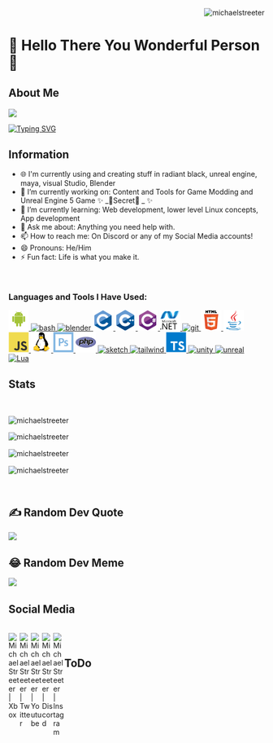 <p align="right"> <img src="https://komarev.com/ghpvc/?username=michaelstreeter&label=Profile%20views&color=0e75b6&style=flat" alt="michaelstreeter" /> </p>

# 🤝 **Hello There You Wonderful Person** 🤝

## **About Me**

<img align="center" src="https://avatars.githubusercontent.com/u/126300057?v=4"/>

<a href="https://git.io/typing-svg"><img src="https://readme-typing-svg.demolab.com?font=Tillana&weight=600&size=30&duration=3500&pause=600&color=64F744&vCenter=true&width=435&lines=My+name+is+Michael+or+go+as;**m3rk1989**+online.+;I'm+a+self+taught+Software+;Developer%2FLevel+Disgner;from+England+with+a+deep;+interest+in+game+modding%2C;+3D+Graphics%2C+reverse;engineering.+I+am+;constantly+learning+and+am;always+open+to+new;adventures." alt="Typing SVG" /></a>

## **Information**

- 🌐 I'm currently using and creating stuff in radiant black, unreal engine, maya, visual Studio, Blender
- 🔭 I’m currently working on: Content and Tools for Game Modding and Unreal Engine 5 Game ✨ _🤯Secret🤯 _ ✨ 
- 🌱 I’m currently learning: Web development, lower level Linux concepts, App development
- 💬 Ask me about: Anything you need help with.
- 📫 How to reach me: On Discord or any of my Social Media accounts!
- 😄 Pronouns: He/Him
- ⚡ Fun fact: Life is what you make it.

<br/>
<h3 align="left">Languages and Tools I Have Used:</h3>
<p align="left"> <a href="https://developer.android.com" target="_blank" rel="noreferrer"> <img src="https://raw.githubusercontent.com/devicons/devicon/master/icons/android/android-original-wordmark.svg" alt="android" width="40" height="40"/> </a> <a href="https://www.gnu.org/software/bash/" target="_blank" rel="noreferrer"> <img src="https://www.vectorlogo.zone/logos/gnu_bash/gnu_bash-icon.svg" alt="bash" width="40" height="40"/> </a> <a href="https://www.blender.org/" target="_blank" rel="noreferrer"> <img src="https://download.blender.org/branding/community/blender_community_badge_white.svg" alt="blender" width="40" height="40"/> </a> <a href="https://www.cprogramming.com/" target="_blank" rel="noreferrer"> <img src="https://raw.githubusercontent.com/devicons/devicon/master/icons/c/c-original.svg" alt="c" width="40" height="40"/> </a> <a href="https://www.w3schools.com/cpp/" target="_blank" rel="noreferrer"> <img src="https://raw.githubusercontent.com/devicons/devicon/master/icons/cplusplus/cplusplus-original.svg" alt="cplusplus" width="40" height="40"/> </a> <a href="https://www.w3schools.com/cs/" target="_blank" rel="noreferrer"> <img src="https://raw.githubusercontent.com/devicons/devicon/master/icons/csharp/csharp-original.svg" alt="csharp" width="40" height="40"/> </a> <a href="https://dotnet.microsoft.com/" target="_blank" rel="noreferrer"> <img src="https://raw.githubusercontent.com/devicons/devicon/master/icons/dot-net/dot-net-original-wordmark.svg" alt="dotnet" width="40" height="40"/> </a> <a href="https://git-scm.com/" target="_blank" rel="noreferrer"> <img src="https://www.vectorlogo.zone/logos/git-scm/git-scm-icon.svg" alt="git" width="40" height="40"/> </a> <a href="https://www.w3.org/html/" target="_blank" rel="noreferrer"> <img src="https://raw.githubusercontent.com/devicons/devicon/master/icons/html5/html5-original-wordmark.svg" alt="html5" width="40" height="40"/> </a> <a href="https://www.java.com" target="_blank" rel="noreferrer"> <img src="https://raw.githubusercontent.com/devicons/devicon/master/icons/java/java-original.svg" alt="java" width="40" height="40"/> </a> <a href="https://developer.mozilla.org/en-US/docs/Web/JavaScript" target="_blank" rel="noreferrer"> <img src="https://raw.githubusercontent.com/devicons/devicon/master/icons/javascript/javascript-original.svg" alt="javascript" width="40" height="40"/> </a> <a href="https://www.linux.org/" target="_blank" rel="noreferrer"> <img src="https://raw.githubusercontent.com/devicons/devicon/master/icons/linux/linux-original.svg" alt="linux" width="40" height="40"/> </a> <a href="https://www.photoshop.com/en" target="_blank" rel="noreferrer"> <img src="https://raw.githubusercontent.com/devicons/devicon/master/icons/photoshop/photoshop-line.svg" alt="photoshop" width="40" height="40"/> </a> <a href="https://www.php.net" target="_blank" rel="noreferrer"> <img src="https://raw.githubusercontent.com/devicons/devicon/master/icons/php/php-original.svg" alt="php" width="40" height="40"/> </a> <a href="https://www.sketch.com/" target="_blank" rel="noreferrer"> <img src="https://www.vectorlogo.zone/logos/sketchapp/sketchapp-icon.svg" alt="sketch" width="40" height="40"/> </a> <a href="https://tailwindcss.com/" target="_blank" rel="noreferrer"> <img src="https://www.vectorlogo.zone/logos/tailwindcss/tailwindcss-icon.svg" alt="tailwind" width="40" height="40"/> </a> <a href="https://www.typescriptlang.org/" target="_blank" rel="noreferrer"> <img src="https://raw.githubusercontent.com/devicons/devicon/master/icons/typescript/typescript-original.svg" alt="typescript" width="40" height="40"/> </a> <a href="https://unity.com/" target="_blank" rel="noreferrer"> <img src="https://www.vectorlogo.zone/logos/unity3d/unity3d-icon.svg" alt="unity" width="40" height="40"/> </a> <a href="https://unrealengine.com/" target="_blank" rel="noreferrer"> <img src="https://raw.githubusercontent.com/kenangundogan/fontisto/036b7eca71aab1bef8e6a0518f7329f13ed62f6b/icons/svg/brand/unreal-engine.svg" alt="unreal" width="40" height="40"/> 
<a href="https://www.lua.org/" target="_blank" rel="noreferrer"> <img src="https://img.shields.io/badge/lua-%232C2D72.svg?style=for-the-badge&logo=lua&logoColor=white" alt="Lua" width="40" height="40"/> </a>
</br>

## **Stats**
<br/>
<p><img align="center" src="https://github-readme-streak-stats.herokuapp.com/?user=MichaelStreeter&theme=vue-dark&hide_border=false" alt="michaelstreeter" /></p>
<p><img align="center" src="https://github-readme-stats.vercel.app/api/top-langs/?username=MichaelStreeter&theme=vue-dark&hide_border=false&include_all_commits=true&count_private=true&layout=compact" alt="michaelstreeter" /></p>
<p><img align="center" src="https://github-readme-stats.vercel.app/api?username=MichaelStreeter&theme=vue-dark&hide_border=false&include_all_commits=true&count_private=true" alt="michaelstreeter" /></p>
<p><img align="center" src="https://github-profile-trophy.vercel.app/?username=michaelstreeter" alt="michaelstreeter" /></a></p>
</br>

## ✍️ Random Dev Quote
![](https://quotes-github-readme.vercel.app/api?type=horizontal&theme=radical)

## 😂 Random Dev Meme
<img src="https://rm.up.railway.app/" width="512px"/>

## **Social Media**
<br/>
<a href="https://account.xbox.com/en-gb/Profile?rtc=1&csrf=mX3V7ql59ZRj2IZVy2AVOu7VasDLeZw8QBuyAv-QXxUru4DU9bs6tbwSdQxOOxvt6yieHTT0k7DodrjF-WPttCDJPNE1&wa=wsignin1.0">
<img align="left" alt="MichaelStreeter | Xbox" width="22px" src="https://cdn.jsdelivr.net/npm/simple-icons@3.0.1/icons/xbox.svg"  /></a>
<a href="https://twitter.com/m3rk1989">
<img align="left" alt="MichaelStreeter | Twitter" width="22px" src="https://cdn.jsdelivr.net/npm/simple-icons@v3/icons/twitter.svg" /></a>
<a href="https://www.youtube.com/channel/UCYlyT_VY1G2ZTmgsp-EgtpQ">
<img align="left" alt="MichaelStreeter | Youtube" width="22px" src="https://cdn.jsdelivr.net/npm/simple-icons@v3/icons/youtube.svg" /></a>
<a href="https://discord.gg">
<img align="left" alt="MichaelStreeter | Discord" width="22px" src="https://cdn.jsdelivr.net/npm/simple-icons@v3/icons/discord.svg" /></a>
<a href="https://www.instagram.com/m3rk1989">
<img align="left" alt="MichaelStreeter | Instagram" width="22px" src="https://cdn.jsdelivr.net/npm/simple-icons@v3/icons/instagram.svg" /></a>
</br>


## **ToDo**

<!-- 
Random To Add Profile Over Time
<br clear="both">
<img src="https://raw.githubusercontent.com/MichaelStreeter/MichaelStreeter/blob/master/snake.svg"/> -->
